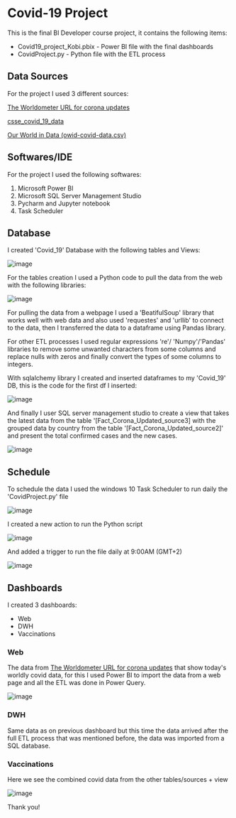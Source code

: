 # Covid-19 Project

This is the final BI Developer course project, it contains the following items:
* Covid19_project_Kobi.pbix - Power BI file with the final dashboards
* CovidProject.py - Python file with the ETL process

## Data Sources
For the project I used 3 different sources:

[The Worldometer URL for corona updates](https://www.worldometers.info/coronavirus/)

[csse_covid_19_data](https://github.com/CSSEGISandData/COVID-19/tree/master/csse_covid_19_data/csse_covid_19_daily_reports)

[Our World in Data (owid-covid-data.csv)](https://github.com/owid/covid-19-data/tree/master/public/data)

## Softwares/IDE
For the project I used the following softwares:

1. Microsoft Power BI
2. Microsoft SQL Server Management Studio
3. Pycharm and Jupyter notebook
4. Task Scheduler


## Database
I created 'Covid_19' Database with the following tables and Views:

![image](https://user-images.githubusercontent.com/93876043/141199802-eb4303ba-5339-418e-af07-7f9cd56817fd.png)

For the tables creation I used a Python code to pull the data from the web with the following libraries:

![image](https://user-images.githubusercontent.com/93876043/141200304-d53089f3-4ef4-4dfe-9342-187e12a70756.png)

For pulling the data from a webpage I used a 'BeatifulSoup' library that works well with web data and also used 'requestes' and 'urllib' to connect to the data, then I transferred the data to a dataframe using Pandas library.

For other ETL processes I used regular expressions 're'/ 'Numpy'/'Pandas' libraries to remove some unwanted characters from some columns and replace nulls with zeros and finally convert the types of some columns to integers.

With sqlalchemy library I created and inserted dataframes to my 'Covid_19' DB, this is the code for the first df I inserted:

![image](https://user-images.githubusercontent.com/93876043/141200827-0a6e3ae7-1694-4422-a74d-c8e2ad769ce7.png)

And finally I user SQL server management studio to create a view that takes the latest data from the table '[Fact_Corona_Updated_source3] with the grouped data by country from the table '[Fact_Corona_Updated_source2]' and present the total confirmed cases and the new cases.

![image](https://user-images.githubusercontent.com/93876043/141202941-87206fcc-b3ad-4b1a-a29e-6001babec3c1.png)

## Schedule
To schedule the data I used the windows 10 Task Scheduler to run daily the 'CovidProject.py' file

![image](https://user-images.githubusercontent.com/93876043/141203738-fd3754c6-afde-4c1b-9cba-e7b668175622.png)

I created a new action to run the Python script

![image](https://user-images.githubusercontent.com/93876043/141203980-6722d089-5e5e-45db-8bf5-1e5b11d2c42f.png)

And added a trigger to run the file daily at 9:00AM (GMT+2)

![image](https://user-images.githubusercontent.com/93876043/141204107-f2fecd6d-7faf-4e8c-8694-0832919e109e.png)

## Dashboards
I created 3 dashboards:

* Web
* DWH
* Vaccinations

### Web

The data from [The Worldometer URL for corona updates](https://www.worldometers.info/coronavirus/) that show today's worldly covid data, for this I used Power BI to import the data from a web page and all the ETL was done in Power Query.

![image](https://user-images.githubusercontent.com/93876043/141204630-032d0f51-1363-4c3d-8348-9b1c8c5b7842.png)

### DWH

Same data as on previous dashboard but this time the data arrived after the full ETL process that was mentioned before, the data was imported from a SQL database.

### Vaccinations

Here we see the combined covid data from the other tables/sources + view

![image](https://user-images.githubusercontent.com/93876043/141205612-ac231f36-e791-4ff0-bab5-a6d905db37f5.png)


Thank you!






